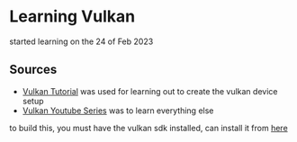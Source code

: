 # Learning Vulkan

started learning on the 24 of Feb 2023

## Sources

* [Vulkan Tutorial](https://vulkan-tutorial.com/Drawing_a_triangle/Setup/Validation_layers) was used for learning out to create the vulkan device setup
* [Vulkan Youtube Series](https://www.youtube.com/watch?v=Y9U9IE0gVHA&list=PL8327DO66nu9qYVKLDmdLW_84-yE4auCR&index=1) was to learn everything else

to build this, you must have the vulkan sdk installed, can install it from [here](https://vulkan.lunarg.com/)